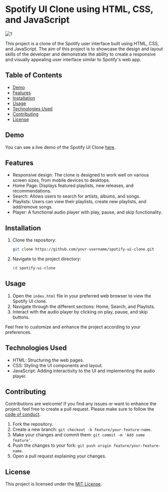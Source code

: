 # Spotify UI Clone using HTML, CSS, and JavaScript

![1](https://github.com/abdul-1432/Spotify-UI-Clone/assets/124916666/4734607b-a18a-4c71-9e52-f7481d483e02)


This project is a clone of the Spotify user interface built using HTML, CSS, and JavaScript. The aim of this project is to showcase the design and layout skills of the developer and demonstrate the ability to create a responsive and visually appealing user interface similar to Spotify's web app.

## Table of Contents

- [Demo](#demo)
- [Features](#features)
- [Installation](#installation)
- [Usage](#usage)
- [Technologies Used](#technologies-used)
- [Contributing](#contributing)
- [License](#license)

## Demo

You can see a live demo of the Spotify UI Clone [here](https://codepen.io/abdul-1432/pen/rNoVXax).

## Features

- Responsive design: The clone is designed to work well on various screen sizes, from mobile devices to desktops.
- Home Page: Displays featured playlists, new releases, and recommendations.
- Search: Allows users to search for artists, albums, and songs.
- Playlists: Users can view their playlists, create new playlists, and add/remove songs.
- Player: A functional audio player with play, pause, and skip functionality.

## Installation

1. Clone the repository:

   ```bash
   git clone https://github.com/your-username/spotify-ui-clone.git
   ```

2. Navigate to the project directory:

   ```bash
   cd spotify-ui-clone
   ```

## Usage

1. Open the `index.html` file in your preferred web browser to view the Spotify UI clone.
2. Navigate through the different sections: Home, Search, and Playlists.
3. Interact with the audio player by clicking on play, pause, and skip buttons.

Feel free to customize and enhance the project according to your preferences.

## Technologies Used

- HTML: Structuring the web pages.
- CSS: Styling the UI components and layout.
- JavaScript: Adding interactivity to the UI and implementing the audio player.

## Contributing

Contributions are welcome! If you find any issues or want to enhance the project, feel free to create a pull request. Please make sure to follow the [code of conduct](CODE_OF_CONDUCT.md).

1. Fork the repository.
2. Create a new branch: `git checkout -b feature/your-feature-name`.
3. Make your changes and commit them: `git commit -m 'Add some feature'`.
4. Push the changes to your fork: `git push origin feature/your-feature-name`.
5. Open a pull request explaining your changes.

## License

This project is licensed under the [MIT License](LICENSE).
